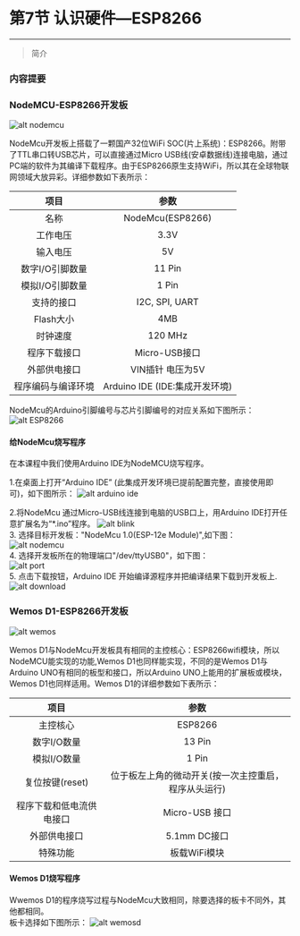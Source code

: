 # 第7节 认识硬件—ESP8266

---

> 简介

### 内容提要

### NodeMCU-ESP8266开发板

![alt nodemcu](http://q6c64umf6.bkt.clouddn.com/nodemcu-no1.jpg)  

NodeMcu开发板上搭载了一颗国产32位WiFi SOC(片上系统)：ESP8266。附带了TTL串口转USB芯片，可以直接通过Micro USB线(安卓数据线)连接电脑，通过PC端的软件为其编译下载程序。由于ESP8266原生支持WiFi，所以其在全球物联网领域大放异彩。详细参数如下表所示：

  |项目|参数|
   :-:|:-:
   |名称|NodeMcu(ESP8266)|
   |工作电压|3.3V|
   |输入电压|5V|
   |数字I/O引脚数量|11 Pin |
   |模拟I/O引脚数量|1 Pin|
   |支持的接口|I2C, SPI, UART|
   |Flash大小|4MB|
   |时钟速度|120 MHz|
   |程序下载接口|Micro-USB接口|
   |外部供电接口|VIN插针 电压为5V|
   |程序编码与编译环境|Arduino IDE (IDE:集成开发环境)|  

NodeMcu的Arduino引脚编号与芯片引脚编号的对应关系如下图所示：  
![alt ESP8266](https://timgsa.baidu.com/timg?image&quality=80&size=b9999_10000&sec=1582091992576&di=380f0678959750a94886824c0616351e&imgtype=0&src=http%3A%2F%2Fwww.wfuyu.com%2Fuploadfile%2Fcj%2F20150502%2FNODEMCU-DEVKIT-INSTRUCTION-EN.png)

#### 给NodeMcu烧写程序

在本课程中我们使用Arduino IDE为NodeMCU烧写程序。

1.在桌面上打开“Arduino IDE” (此集成开发环境已提前配置完整，直接使用即可)，如下图所示：
![alt arduino ide](https://timgsa.baidu.com/timg?image&quality=80&size=b9999_10000&sec=1581959664268&di=9cc5ddcfdcfcbb695ad6fc53d2aa9551&imgtype=0&src=http%3A%2F%2Fwww.uzzf.com%2Fup%2F2015-7%2F2015073111171442149.png)  

2.将NodeMcu 通过Micro-USB线连接到电脑的USB口上，用Arduino IDE打开任意扩展名为“*.ino”程序。
![alt blink](http://q6c64umf6.bkt.clouddn.com/blink.png)  
3. 选择目标开发板："NodeMcu 1.0(ESP-12e Module)",如下图：  
![alt nodemcu](http://q6c64umf6.bkt.clouddn.com/nodemcu.png)  
4. 选择开发板所在的物理端口"/dev/ttyUSB0"，如下图：  
![alt port](http://q6c64umf6.bkt.clouddn.com/port.png)  
5. 点击下载按钮，Arduino IDE 开始编译源程序并把编译结果下载到开发板上.  
![alt download](http://q6c64umf6.bkt.clouddn.com/download.png)

### Wemos D1-ESP8266开发板

![alt wemos](http://q6c64umf6.bkt.clouddn.com/wemos.jpg)

Wemos D1与NodeMcu开发板具有相同的主控核心：ESP8266wifi模块，所以NodeMCU能实现的功能,Wemos D1也同样能实现，不同的是Wemos D1与Arduino UNO有相同的板型和接口，所以Arduino UNO上能用的扩展板或模块，Wemos D1也同样适用。Wemos D1的详细参数如下表所示：

|项目|参数|
:-:|:-:
|主控核心|ESP8266|
|数字I/O数量|13 Pin|
|模拟I/O数量|1 Pin|
|复位按键(reset)|位于板左上角的微动开关(按一次主控重启，程序从头运行)|
|程序下载和低电流供电接口|Micro-USB 接口|
|外部供电接口|5.1mm DC接口|
|特殊功能|板载WiFi模块|

#### Wemos D1烧写程序

Wwemos D1的程序烧写过程与NodeMcu大致相同，除要选择的板卡不同外，其他都相同。  
板卡选择如下图所示：
![alt wemosd](http://q6c64umf6.bkt.clouddn.com/wemos-down.png)
